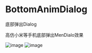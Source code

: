 # BottomAnimDialog
底部弹出Dialog

高仿小米等手机底部弹出MenDialo效果

![image](https://github.com/liyi828328/BottomAnimDialog/master/screenshot/BottomAnimDialog.png)
![image](https://github.com/liyi828328/BottomAnimDialog/tree/master/screenshot/BottomAnimDialog.png)
